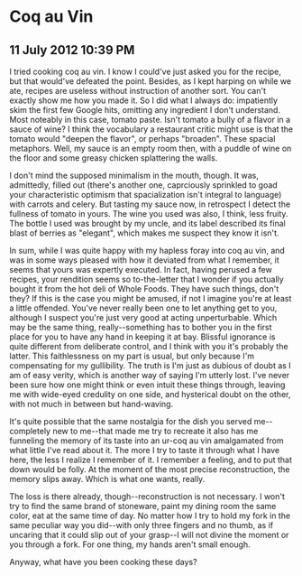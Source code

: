 # Coq au Vin
## 11 July 2012 10:39 PM


I tried cooking coq au vin. I know I could've just asked you for the recipe, but that would've defeated the point. Besides, as I kept harping on while we ate, recipes are useless without instruction of another sort. You can't exactly show me how you made it. So I did what I always do: impatiently skim the first few Google hits, omitting any ingredient I don't understand. Most noteably in this case, tomato paste. Isn't tomato a bully of a flavor in a sauce of wine? I think the vocabulary a restaurant critic might use is that the tomato would "deepen the flavor", or perhaps "broaden". These spacial metaphors. Well, my sauce is an empty room then, with a puddle of wine on the floor and some greasy chicken splattering the walls.

I don't mind the supposed minimalism in the mouth, though. It was, admittedly, filled out (there's another one, caprciously sprinkled to goad your characteristic optimism that spacialization isn't integral to language) with carrots and celery. But tasting my sauce now, in retrospect I detect the fullness of tomato in yours. The wine you used was also, I think, less fruity. The bottle I used was brought by my uncle, and its label described its final blast of berries as "elegant", which makes me suspect they know it isn't.

In sum, while I was quite happy with my hapless foray into coq au vin, and was in some ways pleased with how it deviated from what I remember, it seems that yours was expertly executed. In fact, having perused a few recipes, your rendition seems so to-the-letter that I wonder if you actually bought it from the hot deli of Whole Foods. They have such things, don't they? If this is the case you might be amused, if not I imagine you're at least a little offended. You've never really been one to let anything get to you, although I suspect you're just very good at acting unperturbable. Which may be the same thing, really--something has to bother you in the first place for you to have any hand in keeping it at bay. Blissful ignorance is quite different from deliberate control, and I think with you it's probably the latter. This faithlessness on my part is usual, but only because I'm compensating for my gullibility. The truth is I'm just as dubious of doubt as I am of easy verity, which is another way of saying I'm utterly lost. I've never been sure how one might think or even intuit these things through, leaving me with wide-eyed credulity on one side, and hysterical doubt on the other, with not much in between but hand-waving.

It's quite possible that the same nostalgia for the dish you served me--completely new to me--that made me try to recreate it also has me funneling the memory of its taste into an ur-coq au vin amalgamated from what little I've read about it. The more I try to taste it through what I have here, the less I realize I remember of it. I remember a feeling, and to put that down would be folly. At the moment of the most precise reconstruction, the memory slips away. Which is what one wants, really.

The loss is there already, though--reconstruction is not necessary. I won't try to find the same brand of stoneware, paint my dining room the same color, eat at the same time of day. No matter how I try to hold my fork in the same peculiar way you did--with only three fingers and no thumb, as if uncaring that it could slip out of your grasp--I will not divine the moment or you through a fork. For one thing, my hands aren't small enough.

Anyway, what have you been cooking these days?